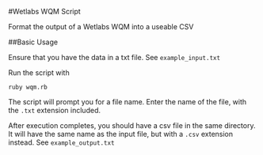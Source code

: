 #Wetlabs WQM Script

Format the output of a Wetlabs WQM into a useable CSV

##Basic Usage

Ensure that you have the data in a txt file.  See `example_input.txt`

Run the script with

```
ruby wqm.rb
```

The script will prompt you for a file name. Enter the name of the file, with the `.txt` extension included.

After execution completes, you should have a csv file in the same directory. It will have the same name as the input file, but with a `.csv` extension instead. See `example_output.txt`
